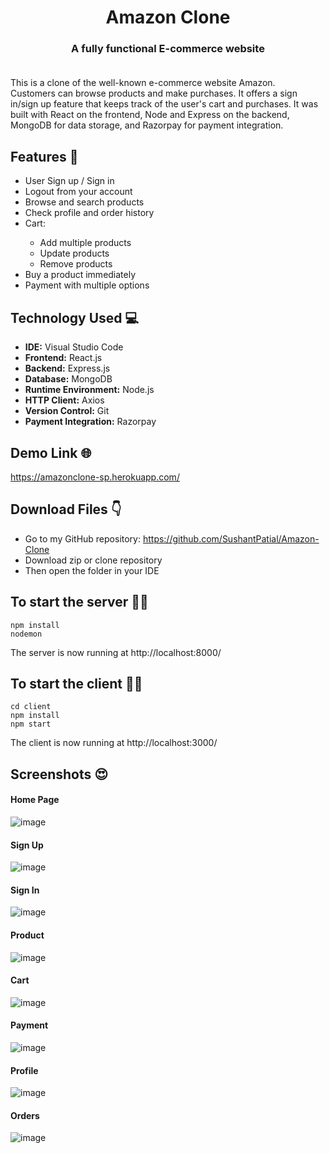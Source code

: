 # <div align="center">Amazon Clone</div>

### <div align="center">A fully functional E-commerce website</div><br>

This is a clone of the well-known e-commerce website Amazon. Customers can browse products and make purchases. It offers a sign in/sign up feature that keeps track of the user's cart and purchases. It was built with React on the frontend, Node and Express on the backend, MongoDB for data storage, and Razorpay for payment integration.

## Features 📃
<ul>
  <li>User Sign up / Sign in</li>
  <li>Logout from your account</li>
  <li>Browse and search products</li>
  <li>Check profile and order history</li>
  <li>Cart:</li>
  <ul>
    <li>Add multiple products</li>
    <li>Update products</li>
    <li>Remove products</li>
  </ul>
  <li>Buy a product immediately</li>
  <li>Payment with multiple options</li>
</ul>

## Technology Used 💻
<ul>
  <li><strong>IDE:</strong> Visual Studio Code</li>
  <li><strong>Frontend:</strong> React.js</li>
  <li><strong>Backend:</strong> Express.js</li>
  <li><strong>Database:</strong> MongoDB</li>
  <li><strong>Runtime Environment:</strong> Node.js</li>
  <li><strong>HTTP Client:</strong> Axios</li>
  <li><strong>Version Control:</strong> Git</li>
  <li><strong>Payment Integration:</strong> Razorpay</li>
</ul>

## Demo Link 🌐
https://amazonclone-sp.herokuapp.com/

## Download Files 👇
* Go to my GitHub repository: https://github.com/SushantPatial/Amazon-Clone
* Download zip or clone repository
* Then open the folder in your IDE

## To start the server 👨‍💻
```shell
npm install
nodemon
```
The server is now running at http://localhost:8000/ 

## To start the client 👩‍💻
```shell
cd client
npm install
npm start
```
The client is now running at http://localhost:3000/ 

## Screenshots 😍

#### Home Page
![image](https://user-images.githubusercontent.com/84243683/168798477-5441dcb3-f0dc-422d-83bb-e14dee297576.png)

#### Sign Up
![image](https://user-images.githubusercontent.com/84243683/168797684-01651633-52f3-40e9-887a-8cbca72d4491.png)

#### Sign In
![image](https://user-images.githubusercontent.com/84243683/168797547-ccbac103-eb06-49dc-a509-d61caf15603f.png)

#### Product
![image](https://user-images.githubusercontent.com/84243683/168797859-25d26a38-d48c-48fa-8ff5-d21ade5621b4.png)

#### Cart
![image](https://user-images.githubusercontent.com/84243683/168797981-ea56d3a5-256f-4280-b75a-7fa54952c147.png)

#### Payment
![image](https://user-images.githubusercontent.com/84243683/168798064-dc774ad5-89e6-4a83-aecd-ebcf75c6cd80.png)

#### Profile
![image](https://user-images.githubusercontent.com/84243683/168798275-e195649f-f0e6-4648-b96d-2c09ab6a72d5.png)

#### Orders
![image](https://user-images.githubusercontent.com/84243683/168798196-7ed1a8a0-7622-428f-a291-84d9ca92ee06.png)


